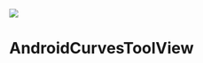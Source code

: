 [![](https://jitpack.io/v/AnadolStudio/AndroidCurvesToolView.svg)](https://jitpack.io/#AnadolStudio/AndroidCurvesToolView)
# AndroidCurvesToolView
